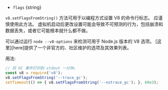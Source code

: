 <!-- YAML
added: v1.0.0
-->
* `flags` {string}

`v8.setFlagsFromString()` 方法可用于以编程方式设置 V8 的命令行标志。 
应谨慎使用此方法。 
虚拟机启动后更改设置可能会导致不可预测的行为，包括崩溃和数据丢失，或者它可能根本就什么都不做。

可以通过运行 `node --v8-options` 来检测可用于 Node.js 版本的 V8 选项。 
[这里][here]提供了一个非官方的、社区维护的选项及其效果列表。

用法:

```js
// 将 GC 事件打印到 stdout 一分钟。
const v8 = require('v8');
v8.setFlagsFromString('--trace_gc');
setTimeout(() => { v8.setFlagsFromString('--notrace_gc'); }, 60e3);
```

